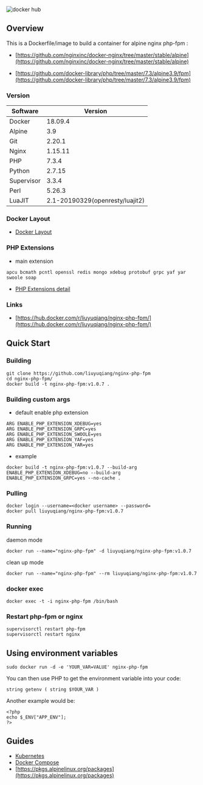 ![docker hub](https://img.shields.io/docker/stars/liuyuqiang/nginx-php-fpm.svg?style=flat)

## Overview

This is a Dockerfile/image to build a container for alpine nginx php-fpm :

- [https://github.com/nginxinc/docker-nginx/tree/master/stable/alpine](https://github.com/nginxinc/docker-nginx/tree/master/stable/alpine)

- [https://github.com/docker-library/php/tree/master/7.3/alpine3.9/fpm](https://github.com/docker-library/php/tree/master/7.3/alpine3.9/fpm)

### Version

| Software | Version |
|-----|-------|
| Docker | 18.09.4|
| Alpine | 3.9 |
| Git | 2.20.1 |
| Nginx | 1.15.11 |
| PHP  | 7.3.4 |
| Python | 2.7.15 |
| Supervisor | 3.3.4 |
| Perl | 5.26.3 |
| LuaJIT	|2.1-20190329(openresty/luajit2)|

### Docker Layout

- [Docker Layout](https://github.com/liuyuqiang/nginx-php-fpm/blob/master/docs/layout.md)

### PHP Extensions

- main extension

```
apcu bcmath pcntl openssl redis mongo xdebug protobuf grpc yaf yar swoole soap
```
- [PHP Extensions detail](https://github.com/liuyuqiang/nginx-php-fpm/blob/master/docs/php_extensions.md)

### Links

- [https://hub.docker.com/r/liuyuqiang/nginx-php-fpm/](https://hub.docker.com/r/liuyuqiang/nginx-php-fpm/)

## Quick Start

### Building

```
git clone https://github.com/liuyuqiang/nginx-php-fpm
cd nginx-php-fpm/
docker build -t nginx-php-fpm:v1.0.7 .
```

### Building custom args

- default enable php extension

```
ARG ENABLE_PHP_EXTENSION_XDEBUG=yes
ARG ENABLE_PHP_EXTENSION_GRPC=yes
ARG ENABLE_PHP_EXTENSION_SWOOLE=yes
ARG ENABLE_PHP_EXTENSION_YAF=yes
ARG ENABLE_PHP_EXTENSION_YAR=yes
```
- example

```
docker build -t nginx-php-fpm:v1.0.7 --build-arg ENABLE_PHP_EXTENSION_XDEBUG=no --build-arg ENABLE_PHP_EXTENSION_GRPC=yes --no-cache .
```

### Pulling

```
docker login --username=<docker username> --password=
docker pull liuyuqiang/nginx-php-fpm:v1.0.7
```

### Running

daemon mode
```
docker run --name="nginx-php-fpm" -d liuyuqiang/nginx-php-fpm:v1.0.7
```
clean up mode
```
docker run --name="nginx-php-fpm" --rm liuyuqiang/nginx-php-fpm:v1.0.7
```

### docker exec

```
docker exec -t -i nginx-php-fpm /bin/bash
```

### Restart php-fpm or nginx

```
supervisorctl restart php-fpm
supervisorctl restart nginx
```

## Using environment variables

```
sudo docker run -d -e 'YOUR_VAR=VALUE' nginx-php-fpm
```

You can then use PHP to get the environment variable into your code:

```
string getenv ( string $YOUR_VAR )
```

Another example would be:

```
<?php
echo $_ENV["APP_ENV"];
?>
```

## Guides

- [Kubernetes](https://github.com/liuyuqiang/nginx-php-fpm/blob/master/docs/kubernetes.md)
- [Docker Compose](https://github.com/liuyuqiang/nginx-php-fpm/blob/master/docs/docker_compose.md)
- [https://pkgs.alpinelinux.org/packages](https://pkgs.alpinelinux.org/packages)
